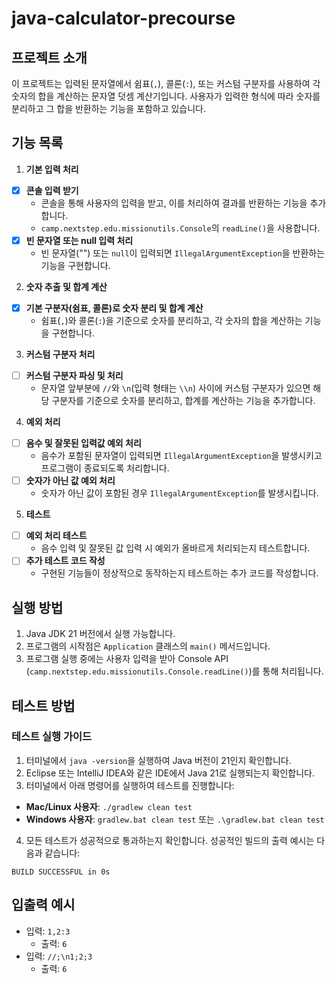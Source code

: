 # java-calculator-precourse

## 프로젝트 소개
이 프로젝트는 입력된 문자열에서 쉼표(`,`), 콜론(`:`), 또는 커스텀 구분자를 사용하여 각 숫자의 합을 계산하는 문자열 덧셈 계산기입니다. 사용자가 입력한 형식에 따라 숫자를 분리하고 그 합을 반환하는 기능을 포함하고 있습니다.

## 기능 목록

1. **기본 입력 처리**
  - [x] **콘솔 입력 받기**
    - 콘솔을 통해 사용자의 입력을 받고, 이를 처리하여 결과를 반환하는 기능을 추가합니다.
    - `camp.nextstep.edu.missionutils.Console`의 `readLine()`을 사용합니다.
  - [x] **빈 문자열 또는 null 입력 처리**
    - 빈 문자열("") 또는 `null`이 입력되면 `IllegalArgumentException`을 반환하는 기능을 구현합니다.

2. **숫자 추출 및 합계 계산**
  - [x] **기본 구분자(쉼표, 콜론)로 숫자 분리 및 합계 계산**
    - 쉼표(`,`)와 콜론(`:`)을 기준으로 숫자를 분리하고, 각 숫자의 합을 계산하는 기능을 구현합니다.

3. **커스텀 구분자 처리**
  - [ ] **커스텀 구분자 파싱 및 처리**
    - 문자열 앞부분에 `//`와 `\n`(입력 형태는 `\\n`) 사이에 커스텀 구분자가 있으면 해당 구분자를 기준으로 숫자를 분리하고, 합계를 계산하는 기능을 추가합니다.

4. **예외 처리**
  - [ ] **음수 및 잘못된 입력값 예외 처리**
    - 음수가 포함된 문자열이 입력되면 `IllegalArgumentException`을 발생시키고 프로그램이 종료되도록 처리합니다.
  - [ ] **숫자가 아닌 값 예외 처리**
    - 숫자가 아닌 값이 포함된 경우 `IllegalArgumentException`를 발생시킵니다.

5. **테스트**
  - [ ] **예외 처리 테스트**
    - 음수 입력 및 잘못된 값 입력 시 예외가 올바르게 처리되는지 테스트합니다.
  - [ ] **추가 테스트 코드 작성**
    - 구현된 기능들이 정상적으로 동작하는지 테스트하는 추가 코드를 작성합니다.

## 실행 방법
1. Java JDK 21 버전에서 실행 가능합니다.
2. 프로그램의 시작점은 `Application` 클래스의 `main()` 메서드입니다.
3. 프로그램 실행 중에는 사용자 입력을 받아 Console API (`camp.nextstep.edu.missionutils.Console.readLine()`)를 통해 처리됩니다.

## 테스트 방법

### 테스트 실행 가이드
1. 터미널에서 `java -version`을 실행하여 Java 버전이 21인지 확인합니다.
2. Eclipse 또는 IntelliJ IDEA와 같은 IDE에서 Java 21로 실행되는지 확인합니다.
3. 터미널에서 아래 명령어를 실행하여 테스트를 진행합니다:
  - **Mac/Linux 사용자**: `./gradlew clean test`
  - **Windows 사용자**: `gradlew.bat clean test` 또는 `.\gradlew.bat clean test`

4. 모든 테스트가 성공적으로 통과하는지 확인합니다. 성공적인 빌드의 출력 예시는 다음과 같습니다:
```
BUILD SUCCESSFUL in 0s
```

## 입출력 예시
- 입력: `1,2:3`
  - 출력: `6`
- 입력: `//;\n1;2;3`
  - 출력: `6`